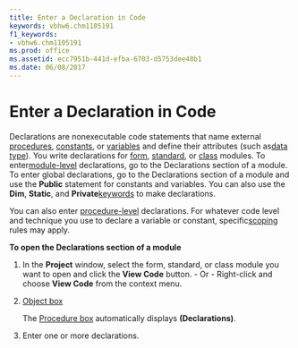 ```yaml
---
title: Enter a Declaration in Code
keywords: vbhw6.chm1105191
f1_keywords:
- vbhw6.chm1105191
ms.prod: office
ms.assetid: ecc7951b-441d-efba-6703-d5753dee48b1
ms.date: 06/08/2017
---
```



# Enter a Declaration in Code

Declarations are nonexecutable code statements that name external [procedures](../Glossary/vbe-glossary.md#procedure), [constants](../Glossary/vbe-glossary.md#constant), or [variables](../Glossary/vbe-glossary.md#variable) and define their attributes (such as[data type](../Glossary/vbe-glossary.md#data-type)). You write declarations for [form](../Glossary/vbe-glossary.md#form), [standard](../Glossary/vbe-glossary.md#standard), or [class](../Glossary/vbe-glossary.md#clas) modules. To enter[module-level](../Glossary/vbe-glossary.md#module-level) declarations, go to the Declarations section of a module. To enter global declarations, go to the Declarations section of a module and use the **Public** statement for constants and variables. You can also use the **Dim**, **Static**, and **Private**[keywords](../Glossary/vbe-glossary.md#keyword) to make declarations.

You can also enter [procedure-level](../Glossary/vbe-glossary.md#procedure-level) declarations. For whatever code level and technique you use to declare a variable or constant, specific[scoping](../Glossary/vbe-glossary.md#scoping) rules may apply.

 **To open the Declarations section of a module**



1. In the  **Project** window, select the form, standard, or class module you want to open and click the **View Code** button. - Or - Right-click and choose **View Code** from the context menu.
    
2. [Object box](../Glossary/vbe-glossary.md#Object-box)
    
    The [Procedure box](../Glossary/vbe-glossary.md#Procedure-box) automatically displays **(Declarations)**.
    
3. Enter one or more declarations.
    


